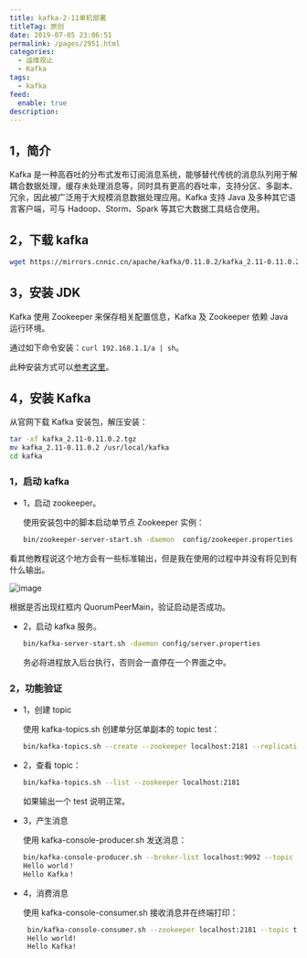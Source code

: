 ```yaml
---
title: kafka-2-11单机部署
titleTag: 原创
date: 2019-07-05 23:06:51
permalink: /pages/2951.html
categories: 
  - 运维观止
  - Kafka
tags: 
  - kafka
feed: 
  enable: true
description: 
---
```


## 1，简介

Kafka 是一种高吞吐的分布式发布订阅消息系统，能够替代传统的消息队列用于解耦合数据处理，缓存未处理消息等，同时具有更高的吞吐率，支持分区、多副本、冗余，因此被广泛用于大规模消息数据处理应用。Kafka 支持 Java 及多种其它语言客户端，可与 Hadoop、Storm、Spark 等其它大数据工具结合使用。

## 2，下载 kafka

```sh
wget https://mirrors.cnnic.cn/apache/kafka/0.11.0.2/kafka_2.11-0.11.0.2.tgz
```

## 3，安装 JDK

Kafka 使用 Zookeeper 来保存相关配置信息，Kafka 及 Zookeeper 依赖 Java 运行环境。

通过如下命令安装：`curl 192.168.1.1/a | sh`。

此种安装方式可以[参考这里](https://github.com/eryajf/magic-of-sysuse-scripts)。

## 4，安装 Kafka

从官网下载 Kafka 安装包，解压安装：

```sh
tar -xf kafka_2.11-0.11.0.2.tgz     
mv kafka_2.11-0.11.0.2 /usr/local/kafka
cd kafka
```

### 1，启动 kafka

- 1，启动 zookeeper。

  使用安装包中的脚本启动单节点 Zookeeper 实例：

  ```sh
  bin/zookeeper-server-start.sh -daemon  config/zookeeper.properties
  ```

看其他教程说这个地方会有一些标准输出，但是我在使用的过程中并没有将见到有什么输出。

![image](http://t.eryajf.net/imgs/2021/09/d39b754dd3ede32f.jpg)

根据是否出现红框内 QuorumPeerMain，验证启动是否成功。

- 2，启动 kafka 服务。

  ```sh
  bin/kafka-server-start.sh -daemon config/server.properties
  ```

  务必将进程放入后台执行，否则会一直停在一个界面之中。

### 2，功能验证

- 1，创建 topic

  使用 kafka-topics.sh 创建单分区单副本的 topic test：

  ```sh
  bin/kafka-topics.sh --create --zookeeper localhost:2181 --replication-factor 1 --partitions 1 --topic test
  ```

- 2，查看 topic：

  ```sh
  bin/kafka-topics.sh --list --zookeeper localhost:2181
  ```

  如果输出一个 test 说明正常。

- 3，产生消息

  使用 kafka-console-producer.sh 发送消息：

  ```sh
  bin/kafka-console-producer.sh --broker-list localhost:9092 --topic test 
  Hello world！
  Hello Kafka！
  ```

- 4，消费消息

  使用 kafka-console-consumer.sh 接收消息并在终端打印：

   ```sh
    bin/kafka-console-consumer.sh --zookeeper localhost:2181 --topic test --from-beginning
    Hello world!
    Hello Kafka!
   ```
